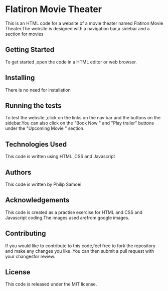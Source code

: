 # Flatiron Movie Theater

This is an HTML  code for a website of a movie theater named Flatiron Movie Theater.The website is designed with a navigation bar,a sidebar and a section for movies

## Getting Started 

To get started ,open the code in a HTML editor or web browser.

## Installing 

There is no need for installation

## Running the tests

To test the website ,click on the links on the nav bar and the buttons on the sidebar.You can also click on the "Book Now " and "Play trailer" buttons under the "Upcoming Movie " section.

## Technologies Used

This code is written using HTML ,CSS and Javascript 

## Authors

This code is written by Philip Samoei
 
 ## Acknowledgements

 This code is created as a practise exercise for HTML and CSS and Javascript coding.The images used arefrom google images.

 ## Contributing 

 If you would like to contribute to this code,feel free to fork the repository and make any changes you like .You can then submit a pull request with your changesfor review.

 ## License 

 This code is released under the MIT license.